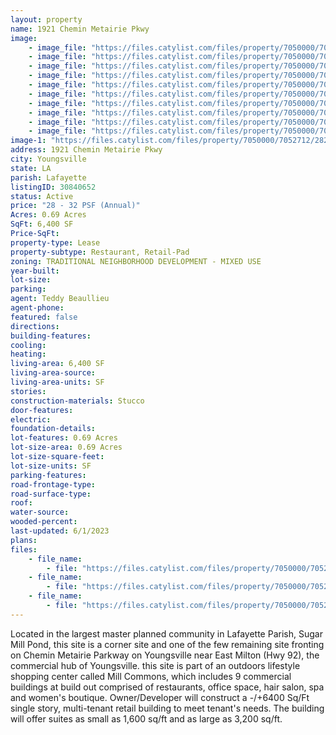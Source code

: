 ```yaml
---
layout: property
name: 1921 Chemin Metairie Pkwy
image:
    - image_file: "https://files.catylist.com/files/property/7050000/7052712/28201748_2023_05_22_12.24.23.jpg"
    - image_file: "https://files.catylist.com/files/property/7050000/7052712/28201749_2023_05_22_12.26.28.jpg"
    - image_file: "https://files.catylist.com/files/property/7050000/7052712/28201751_2023_05_22_12.27.53.jpg"
    - image_file: "https://files.catylist.com/files/property/7050000/7052712/28201757_Screenshot_2023_05_22_at_4.41.10_PM.png"
    - image_file: "https://files.catylist.com/files/property/7050000/7052712/28201758_Screenshot_2023_05_22_at_4.41.26_PM.png"
    - image_file: "https://files.catylist.com/files/property/7050000/7052712/28162105_IMG_3509_1_.JPG"
    - image_file: "https://files.catylist.com/files/property/7050000/7052712/28162106_IMG_3511.png_.JPG"
    - image_file: "https://files.catylist.com/files/property/7050000/7052712/28162119_IMG_3508_1_.JPG"
    - image_file: "https://files.catylist.com/files/property/7050000/7052712/28201755_1.png"
    - image_file: "https://files.catylist.com/files/property/7050000/7052712/28201756_2.png"
image-1: "https://files.catylist.com/files/property/7050000/7052712/28201747_Screenshot_2023_05_22_at_4.35.52_PM.png"
address: 1921 Chemin Metairie Pkwy
city: Youngsville
state: LA
parish: Lafayette
listingID: 30840652
status: Active
price: "28 - 32 PSF (Annual)"
Acres: 0.69 Acres
SqFt: 6,400 SF
Price-SqFt:
property-type: Lease
property-subtype: Restaurant, Retail-Pad
zoning: TRADITIONAL NEIGHBORHOOD DEVELOPMENT - MIXED USE
year-built:
lot-size:
parking:
agent: Teddy Beaullieu
agent-phone:
featured: false
directions:
building-features:
cooling:
heating:
living-area: 6,400 SF
living-area-source:
living-area-units: SF
stories:
construction-materials: Stucco
door-features:
electric:
foundation-details:
lot-features: 0.69 Acres
lot-size-area: 0.69 Acres
lot-size-square-feet:
lot-size-units: SF
parking-features:
road-frontage-type:
road-surface-type:
roof:
water-source:
wooded-percent:
last-updated: 6/1/2023
plans:
files:
    - file_name: 
        - file: "https://files.catylist.com/files/property/7050000/7052712/raw_28162133_Plat_8_19_2021.pdf"
    - file_name: 
        - file: "https://files.catylist.com/files/property/7050000/7052712/raw_28162134_Flood_Disclousre_.pdf"
    - file_name: 
        - file: "https://files.catylist.com/files/property/7050000/7052712/raw_28201746_Flyer_1921_Chemin_Metairie___Teddy___8_.pdf"
---
```

Located in the largest master planned community in Lafayette Parish, Sugar Mill Pond, this site is a corner site and one of the few remaining site fronting on Chemin Metairie Parkway on Youngsville near East Milton (Hwy 92), the commercial hub of Youngsville. this site is part of an outdoors lifestyle shopping center called Mill Commons, which includes 9 commercial buildings at build out comprised of restaurants, office space, hair salon, spa and women's boutique. Owner/Developer will construct a -/+6400 Sq/Ft single story, multi-tenant retail building to meet tenant's needs. The building will offer suites as small as 1,600 sq/ft and as large as 3,200 sq/ft.
